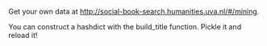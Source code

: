 Get your own data at http://social-book-search.humanities.uva.nl/#/mining.

You can construct a hashdict with the build_title function. Pickle it and reload it!